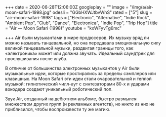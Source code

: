 +++
date = 2020-06-28T12:06:00Z
googleplay = ""
image = "/img/a/air-moon-safari-1998.jpg"
odesli = "GGbHXWJtbvWhS"
rated = ["5"]
slug = "air-moon-safari-1998"
tags = ["Electronic", "Alternative", "Indie Rock", "Ambient Pop", "Club", "Dance", "Electronica", "Indie Pop", "Trip Hop"]
title = "Air — Moon Safari (1998)"
youtube = "kxWFyvTg6mc"

+++
Air были музыкантами в мире продюсеров. Их музыку вряд ли можно называть танцевальной, но она передавала эмоциональную силу великой танцевальной музыки, раздвигая границы того, как «электроника» может или должна звучать. Идеальный саундтрек для прослушивания после клуба.

В отличие от большинства электронных музыкантов у Air были музыкальные идеи, которые простирались за пределы сэмплеров или клавишных. На Moon Safari эти идеи стали очаровательной и теплой музыкой: гипнотический чилл-аут с синтезаторами 80-х и ударами вокодера создают уникальный роботический поп.

Звук Air, созданный на дебютном альбоме, быстро размылся множеством других групп (и рекламных агентств), но никто из них не приблизился, чтобы воспроизвести ту же магию.